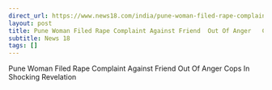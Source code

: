 ```yaml
---
direct_url: https://www.news18.com/india/pune-woman-filed-rape-complaint-against-friend-out-of-anger-cops-in-shocking-revelation-9422036.html
layout: post
title: Pune Woman Filed Rape Complaint Against Friend  Out Of Anger   Cops In Shocking Revelation
subtitle: News 18
tags: []
---
```


Pune Woman Filed Rape Complaint Against Friend  Out Of Anger   Cops In Shocking Revelation
